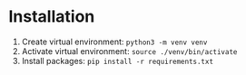 # Installation
1. Create virtual environment: `python3 -m venv venv`
2. Activate virtual environment: `source ./venv/bin/activate`
3. Install packages: `pip install -r requirements.txt`
